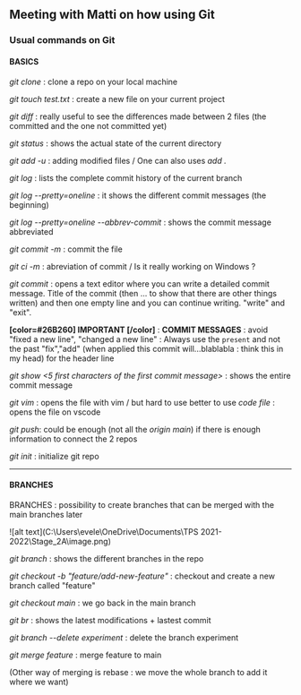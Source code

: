 ## Meeting with Matti on how using Git

### Usual commands on Git

#### BASICS

*git clone <URL>* : clone a repo on your local machine

*git touch test.txt* : create a new file on your current project

*git diff* : really useful to see the differences made between 2 files (the committed and the one not committed yet)

*git status* : shows the actual state of the current directory

*git add -u* : adding modified files / One can also uses *add .*

*git log* : lists the complete commit history of the current branch

*git log --pretty=oneline* : it shows the different commit messages (the beginning)

*git log --pretty=oneline --abbrev-commit* : shows the commit message abbreviated

*git commit -m* : commit the file 

*git ci -m* : abreviation of commit / Is it really working on Windows ?

*git commit* : opens a text editor where you can write a detailed commit message. Title of the commit (then ... to show that there are other things written) and then one empty line and you can continue writing. "write" and "exit".

**[color=#26B260] IMPORTANT [/color]** : **COMMIT MESSAGES** : avoid "fixed a new line", "changed a new line" : Always use the `present` and not the past "fix","add" (when applied this commit will...blablabla : think this in my head) for the header line

*git show <5 first characters of the first commit message>* : shows the entire commit message

*git vim* : opens the file with vim / but hard to use better to use *code file* : opens the file on vscode

*git push*: could be enough (not all the *origin main*) if there is enough information to connect the 2 repos

*git init* : initialize git repo

---

#### BRANCHES

BRANCHES : possibility to create branches that can be merged with the main branches later

![alt text](C:\Users\evele\OneDrive\Documents\TPS 2021-2022\Stage_2A\image.png)
 
*git branch* : shows the different branches in the repo

*git checkout -b "feature/add-new-feature"* : checkout and create a new branch called "feature"

*git checkout main* : we go back in the main branch

*git br* : shows the latest modifications + lastest commit

*git branch --delete experiment* : delete the branch experiment

*git merge feature* : merge feature to main

(Other way of merging is rebase : we move the whole branch to add it where we want)

